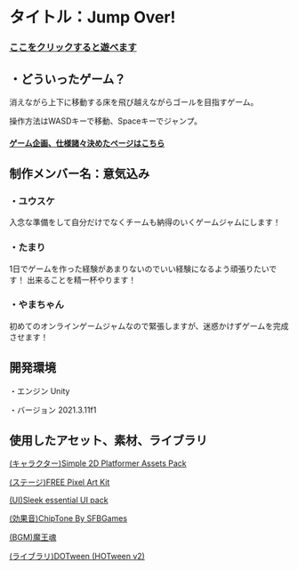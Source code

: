 # タイトル：Jump Over!

### [ここをクリックすると遊べます](https://unityroom.com/games/jumpoverrrr)


## ・どういったゲーム？
消えながら上下に移動する床を飛び越えながらゴールを目指すゲーム。

操作方法はWASDキーで移動、Spaceキーでジャンプ。

#### [ゲーム企画、仕様諸々決めたページはこちら](https://drive.google.com/file/d/134cX4F1Y8qNmAxJvyUCjtmxrYn-glOa8/view?usp=sharing)

## 制作メンバー名：意気込み

### ・**ユウスケ**
 入念な準備をして自分だけでなくチームも納得のいくゲームジャムにします！
      
### ・**たまり**
 1日でゲームを作った経験があまりないのでいい経験になるよう頑張りたいです！
 出来ることを精一杯やります！  
### ・**やまちゃん**
 初めてのオンラインゲームジャムなので緊張しますが、迷惑かけずゲームを完成させます！
      
## 開発環境

・エンジン
Unity

・バージョン
2021.3.11f1
    
## 使用したアセット、素材、ライブラリ

[(キャラクター)Simple 2D Platformer Assets Pack](https://assetstore.unity.com/packages/2d/characters/simple-2d-platformer-assets-pack-188518)

[(ステージ)FREE Pixel Art Kit](https://assetstore.unity.com/packages/2d/environments/free-pixel-art-kit-211149)

[(UI)Sleek essential UI pack](https://assetstore.unity.com/packages/2d/gui/icons/sleek-essential-ui-pack-170650#content)

[(効果音)ChipTone By SFBGames](https://sfbgames.itch.io/chiptone)

[(BGM)魔王魂](https://maou.audio/)

[(ライブラリ)DOTween (HOTween v2)](https://assetstore.unity.com/packages/tools/animation/dotween-hotween-v2-27676)
